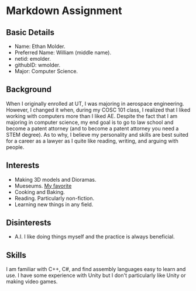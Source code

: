 # Markdown Assignment
## Basic Details
* Name: Ethan Molder.
* Preferred Name: William (middle name).
* netid: emolder.
* githubID: wmolder.
* Major: Computer Science.
## Background
When I originally enrolled at UT, I was majoring in aerospace engineering. However, I changed it when, during my COSC 101 class, I realized that I liked working with computers more than I liked AE. Despite the fact that I am majoring in computer science, my end goal is to go to law school and become a patent attorney (and to become a patent attorney you need a STEM degree). As to why, I believe my personality and skills are best suited for a career as a lawyer as I quite like reading, writing, and arguing with people.
## Interests
* Making 3D models and Dioramas.
* Mueseums. [My favorite](https://www.metmuseum.org/?gad_source=1&gad_campaignid=22380952476&gbraid=0AAAAACr7WOlavar3YUYnrZ6JPyKkICQss&gclid=Cj0KCQjwwZDFBhCpARIsAB95qO3RMz9xUSdPYCXElhGgXbRxrMOFhGra6ON9-1mDY5AHxuyFPfb7N0oaAgVUEALw_wcB)
* Cooking and Baking.
* Reading. Particularly non-fiction.
* Learning new things in any field.
## Disinterests
* A.I. I like doing things myself and the practice is always beneficial.
## Skills
I am familiar with C++, C#, and find assembly languages easy to learn and use. I have some experience with Unity but I don't particularly like Unity or making video games.